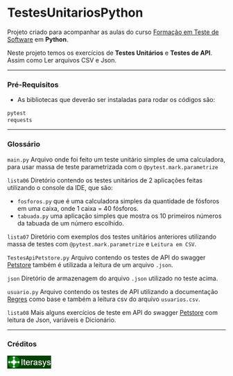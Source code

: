 # TestesUnitariosPython
Projeto criado para acompanhar as aulas do curso [Formação em Teste de Software][Iterasys] em **Python**.

Neste projeto temos os exercícios de **Testes Unitários** e **Testes de API**. Assim como Ler arquivos CSV e Json.

---

### Pré-Requisitos
- As bibliotecas que deverão ser instaladas para rodar os códigos são:

```
pytest
requests
```

---

### Glossário

`main.py` Arquivo onde foi feito um teste unitário simples de uma calculadora, para usar massa de teste parametrizada com o `@pytest.mark.parametrize`

`lista06` Diretório contendo os testes unitários de 2 aplicações feitas utilizando o console da IDE, que são:

- `fosforos.py` que é uma calculadora simples da quantidade de fósforos em uma caixa, onde 1 caixa = 40 fósforos.
- `tabuada.py` uma aplicação simples que mostra os 10 primeiros números da tabuada de um número escolhido.

`lista07` Diretório com exemplos dos testes unitários anteriores utilizando massa de testes com `@pytest.mark.parametrize` e `Leitura em CSV`.

`TestesApiPetstore.py` Arquivo contendo os testes de API do swagger [Petstore][Petstore] também é utilizada a leitura de um arquivo `.json`.

`json` Diretório de armazenagem do arquivo `.json` utilizado no teste acima.

`usuario.py` Arquivo contendo os testes de API utilizando a documentação [Regres][Regres] como base e também a leitura csv do arquivo `usuarios.csv`.

`lista08` Mais alguns exercícios de teste em API do swagger [Petstore][Petstore] com leitura de Json, variáveis e Dicionário.

---

### Créditos
[<img src="assets\Iterasys-Logo.png" width="20%"/>][Iterasys]


<!-- links -->
[Iterasys]: https://iterasys.com.br/
[Petstore]: https://petstore.swagger.io/
[Regres]: https://reqres.in/

<!-- imagens -->
[Iterasys-Logo]: assets/Iterasys-Logo.png (Iterasys-logo)